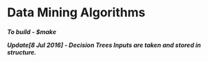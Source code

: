 <h1> Data Mining Algorithms

<h5>To build - $make

Update[8 Jul 2016] - Decision Trees
<n>Inputs are taken and stored in structure.
